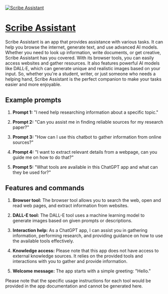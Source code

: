 [![Scribe Assistant](https://files.oaiusercontent.com/file-1gcsAuKhrRqeurhgaBQvQsD5?se=2123-10-17T18%3A51%3A10Z&sp=r&sv=2021-08-06&sr=b&rscc=max-age%3D31536000%2C%20immutable&rscd=attachment%3B%20filename%3Ddb5f85b1-8604-4ed9-af3b-6980756cd2e7.png&sig=3yjysCrV/1Y4pgWpObWz4DssOk/JWcWXYJywlJqDtKY%3D)](https://chat.openai.com/g/g-x42uJMvyN-scribe-assistant)

# [Scribe Assistant](https://chat.openai.com/g/g-x42uJMvyN-scribe-assistant)

Scribe Assistant is an app that provides assistance with various tasks. It can help you browse the internet, generate text, and use advanced AI models. Whether you need to look up information, write documents, or get creative, Scribe Assistant has you covered. With its browser tools, you can easily access websites and gather resources. It also features powerful AI models like DALL·E, which can generate unique and realistic images based on your input. So, whether you're a student, writer, or just someone who needs a helping hand, Scribe Assistant is the perfect companion to make your tasks easier and more enjoyable.

## Example prompts

1. **Prompt 1:** "I need help researching information about a specific topic."

2. **Prompt 2:** "Can you assist me in finding reliable sources for my research paper?"

3. **Prompt 3:** "How can I use this chatbot to gather information from online sources?"

4. **Prompt 4:** "I want to extract relevant details from a webpage, can you guide me on how to do that?"

5. **Prompt 5:** "What tools are available in this ChatGPT app and what can they be used for?"

## Features and commands

1. **Browser tool:** The browser tool allows you to search the web, open and read web pages, and extract information from websites.

2. **DALL-E tool:** The DALL-E tool uses a machine learning model to generate images based on given prompts or descriptions.

3. **Interaction help:** As a ChatGPT app, I can assist you in gathering information, performing research, and providing guidance on how to use the available tools effectively.

4. **Knowledge access:** Please note that this app does not have access to external knowledge sources. It relies on the provided tools and interactions with you to gather and provide information.

5. **Welcome message:** The app starts with a simple greeting: "Hello."

Please note that the specific usage instructions for each tool would be provided in the app documentation and cannot be generated here.